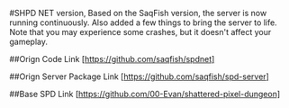 #SHPD NET version,
Based on the SaqFish version, the server is now running continuously.
Also added a few things to bring the server to life.
Note that you may experience some crashes, but it doesn't affect your gameplay.

##Orign Code Link
[https://github.com/saqfish/spdnet]

##Orign Server Package Link
[https://github.com/saqfish/spd-server]

##Base SPD Link
[https://github.com/00-Evan/shattered-pixel-dungeon]